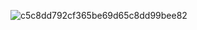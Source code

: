 ![c5c8dd792cf365be69d65c8dd99bee82](https://github.com/yonelover/yonelover/assets/152137391/86344418-2f47-4d6e-8b95-77cc3799ffc0)

